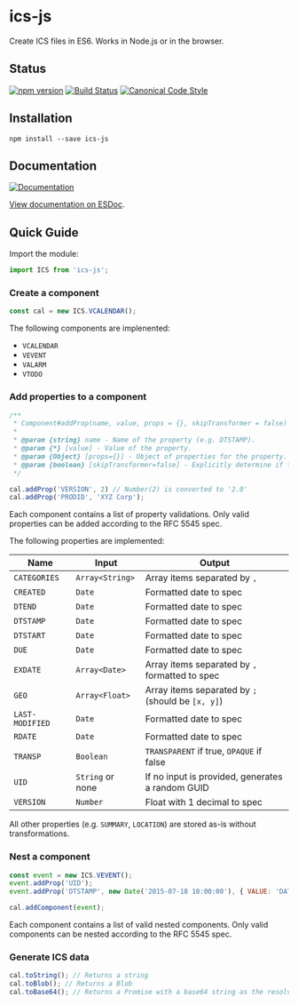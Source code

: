 # ics-js

Create ICS files in ES6. Works in Node.js or in the browser.

## Status

[![npm version](https://badge.fury.io/js/ics-js.svg)](http://badge.fury.io/js/ics-js)
[![Build Status](https://secure.travis-ci.org/angeloashmore/ics-js.svg?branch=master)](http://travis-ci.org/angeloashmore/ics-js?branch=master)
[![Canonical Code Style](https://img.shields.io/badge/code%20style-canonical-blue.svg?style=flat)](https://github.com/gajus/canonical)

## Installation

```shell
npm install --save ics-js
```

## Documentation

[![Documentation](https://doc.esdoc.org/github.com/angeloashmore/ics-js/badge.svg)](https://doc.esdoc.org/github.com/angeloashmore/ics-js/)

[View documentation on ESDoc](https://doc.esdoc.org/github.com/angeloashmore/ics-js/).

## Quick Guide

Import the module:

```js
import ICS from 'ics-js';
```

### Create a component

```js
const cal = new ICS.VCALENDAR();
```

The following components are implenented:

* `VCALENDAR`
* `VEVENT`
* `VALARM`
* `VTODO`

### Add properties to a component

```js
/**
 * Component#addProp(name, value, props = {}, skipTransformer = false)
 *
 * @param {string} name - Name of the property (e.g. DTSTAMP).
 * @param {*} [value] - Value of the property.
 * @param {Object} [props={}] - Object of properties for the property. Object keys and values are directly injected.
 * @param {boolean} [skipTransformer=false] - Explicitly determine if the property's value is transformed.
 */

cal.addProp('VERSION', 2) // Number(2) is converted to '2.0'
cal.addProp('PRODID', 'XYZ Corp');
```

Each component contains a list of property validations. Only valid properties
can be added according to the RFC 5545 spec.

The following properties are implemented:

| Name | Input | Output |
| ---- | ----- | ------ |
| `CATEGORIES` | `Array<String>` | Array items separated by `,` |
| `CREATED` | `Date` | Formatted date to spec |
| `DTEND` | `Date` | Formatted date to spec |
| `DTSTAMP` | `Date` | Formatted date to spec |
| `DTSTART` | `Date` | Formatted date to spec |
| `DUE` | `Date` | Formatted date to spec |
| `EXDATE` | `Array<Date>` | Array items separated by `,` formatted to spec |
| `GEO` | `Array<Float>` | Array items separated by `;` (should be `[x, y]`) |
| `LAST-MODIFIED` | `Date` | Formatted date to spec |
| `RDATE` | `Date` | Formatted date to spec |
| `TRANSP` | `Boolean` | `TRANSPARENT` if true, `OPAQUE` if false |
| `UID` | `String` or none | If no input is provided, generates a random GUID |
| `VERSION` | `Number` | Float with 1 decimal to spec |

All other properties (e.g. `SUMMARY`, `LOCATION`) are stored as-is without transformations.

### Nest a component

```js
const event = new ICS.VEVENT();
event.addProp('UID');
event.addProp('DTSTAMP', new Date('2015-07-18 10:00:00'), { VALUE: 'DATE-TIME' });

cal.addComponent(event);
```

Each component contains a list of valid nested components. Only valid components
can be nested according to the RFC 5545 spec.

### Generate ICS data

```js
cal.toString(); // Returns a string
cal.toBlob(); // Returns a Blob
cal.toBase64(); // Returns a Promise with a base64 string as the resolved value
```
